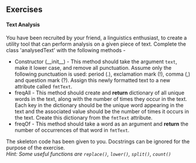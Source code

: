 <h2 id="rect">Exercises</h2>
<h4> Text Analysis </h4>
You have been recruited by your friend, a linguistics enthusiast, to create a utility tool that can perform analysis on a given piece of text. Complete the class
'analysedText' with the following methods -

<ul>
    <li> Constructor (__init__) - This method should take the argument <code>text</code>, make it lower case, and remove all punctuation.  Assume only the following punctuation is used: period (.), exclamation mark (!), comma (,) and question mark (?). Assign this newly formatted text to a new attribute called <code>fmtText</code>.
    <li> freqAll - This method should create and <strong>return</strong> dictionary of all unique words in the text, along with the number of times they occur in the text. Each key in the dictionary should be the unique word appearing in the text and the associated value should be the number of times it occurs in the text. Create this dictionary from the <code>fmtText</code> attribute.
    <li> freqOf - This method should take a word as an argument and <strong>return</strong> the number of occurrences of that word in <code>fmtText</code>.
</ul>
 The skeleton code has been given to you. Docstrings can be ignored for the purpose of the exercise. <br>
 <i> Hint: Some useful functions are <code>replace()</code>, <code>lower()</code>, <code>split()</code>, <code>count()</code> </i><br>
